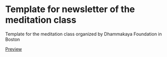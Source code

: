 # Template for newsletter of the meditation class

Template for the meditation class organized by Dhammakaya Foundation in Boston

[Preview](http://www.tiagocosta.co/images/meditation_newsletter01.png)
